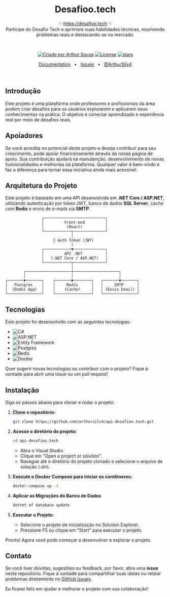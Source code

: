 <p align="center">
  <h1 align="center">Desafioo.tech</h1>
  <p align="center">
    ✨ <a href="https://desafioo.tech">https://desafioo.tech</a> ✨
    <br/>
    Participe do Desafio Tech e aprimore suas habilidades técnicas, resolvendo problemas reais e destacando-se no mercado.
  </p>
</p>
<br/>
<p align="center">
  <a href="" rel="nofollow"><img src="https://img.shields.io/badge/created%20by-@ArthurSilv4-4BBAAB.svg" alt="Criado por Arthur Souza"></a>
  <a href="https://opensource.org/licenses/MIT" rel="nofollow"><img src="https://img.shields.io/github/license/ArthurSilv4/api-desafioo.tech" alt="License"></a>
  <a href="https://github.com/arthursilv4/api-desafioo.tech" rel="nofollow"><img src="https://img.shields.io/github/stars/arthursilv4/api-desafioo.tech" alt="stars"></a>
</p>

<div align="center">
  <a href="https://arthursilv4.github.io/api-desafioo.tech/">Documentation</a>
  <span>&nbsp;&nbsp;•&nbsp;&nbsp;</span>
  <a href="https://github.com/arthursilv4/api-desafioo.tech/issues/new">Issues</a>
  <span>&nbsp;&nbsp;•&nbsp;&nbsp;</span>
  <a href="">@ArthurSilv4</a>
  <br />
</div>

<br/>
<br/>

## Introdução

Este projeto é uma plataforma onde professores e profissionais da área podem criar desafios para os usuários explorarem e aplicarem seus conhecimentos na prática. O objetivo é conectar aprendizado e experiência real por meio de desafios reais.

## Apoiadores

Se você acredita no potencial deste projeto e deseja contribuir para seu crescimento, pode apoiar financeiramente através da nossa página de apoio. Sua contribuição ajudará na manutenção, desenvolvimento de novas funcionalidades e melhorias na plataforma. Qualquer valor é bem-vindo e faz a diferença para tornar essa iniciativa ainda mais acessível.

## Arquitetura do Projeto

Este projeto é baseado em uma API desenvolvida em **.NET Core / ASP.NET**, utilizando autenticação por token JWT, banco de dados **SQL Server**, cache com **Redis** e envio de e-mails via **SMTP**.



                    ┌───────────────────────────┐
                    │         Front-end         │
                    │          (React)          │
                    └────────────┬──────────────┘
                                 │
                         🔐 Auth Token (JWT)
                                 │
                    ┌────────────▼──────────────┐
                    │         API .NET          │
                    │   (.NET Core / ASP.NET)   │
                    └────────────┬──────────────┘
                                 │
            ┌────────────────────┼────────────────────┐
            │                    │                    │
    ┌───────▼───────┐    ┌───────▼────────┐   ┌───────▼───────┐
    │   Postgres    │    │     Redis      │   │     SMTP      │
    │  (Dados App)  │    │    (Cache)     │   │ (Envio Email) │
    └───────────────┘    └────────────────┘   └───────────────┘
                         

## Tecnologias

Este projeto foi desenvolvido com as seguintes tecnologias:

- ![C#](https://img.shields.io/badge/C%23-512BD4?style=for-the-badge&logo=csharp&logoColor=white)  
- ![ASP.NET](https://img.shields.io/badge/ASP.NET-512BD4?style=for-the-badge&logo=dotnet&logoColor=white)  
- ![Entity Framework](https://img.shields.io/badge/Entity%20Framework-512BD4?style=for-the-badge&logo=dotnet&logoColor=white)  
- ![Postgres](https://img.shields.io/badge/Postgres-336791?style=for-the-badge&logo=postgresql&logoColor=white)  
- ![Redis](https://img.shields.io/badge/Redis-DC382D?style=for-the-badge&logo=redis&logoColor=white)  
- ![Docker](https://img.shields.io/badge/Docker-2496ED?style=for-the-badge&logo=docker&logoColor=white)  

Quer sugerir novas tecnologias ou contribuir com o projeto? Fique à vontade para abrir uma issue ou um pull request!


## Instalação

Siga os passos abaixo para clonar e rodar o projeto:

1. **Clone o repositório:**

    ```bash
    git clone https://github.com/arthursilv4/api-desafioo.tech.git
    ```

2. **Acesse o diretório do projeto:**

   ```bash
   cd api-desafioo.tech
   ```
    
   -	Abra o Visual Studio.
   -	Clique em "Open a project or solution".
   -	Navegue até o diretório do projeto clonado e selecione o arquivo de solução (.sln).

3. **Execute o Docker Compose para iniciar os contêineres:**
   ```bash
   docker-compose up -d
   ```
4. **Aplicar as Migrações do Banco de Dados**

   ```bash
   dotnet ef database update
   ```
5. **Executar o Projeto:**

    - Selecione o projeto de inicialização no Solution Explorer.
    - Pressione F5 ou clique em "Start" para executar o projeto.

Pronto! Agora você pode começar a desenvolver e explorar o projeto.

## Contato

Se você tiver dúvidas, sugestões ou feedback, por favor, abra uma **issue** neste repositório. Fique à vontade para compartilhar suas ideias ou relatar problemas diretamente no [GitHub Issues](https://github.com/arthursilv4/api-desafioo.tech/issues).

Eu ficarei feliz em ajudar e melhorar o projeto com sua colaboração!
